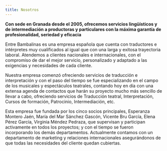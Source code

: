 ```yaml
---
title: Nosotros
---
```

 
 **Con sede en Granada desde el 2005, ofrecemos servicios lingüísticos y de intermediación a productoras y particulares con la máxima garantía de profesionalidad, seriedad y eficacia**                                              
                                        
   
Entre Bambalinas es una empresa española que cuenta con traductores e intérpretes muy cualificados al igual que con una larga y exitosa trayectoria laboral.  Atendemos a clientes nacionales e internacionales, con el compromiso de dar el mejor servicio, personalizado y adaptado a las exigencias y necesidades de cada cliente. 

Nuestra empresa comenzó ofreciendo servicios de traducción e interpretación y con el paso del tiempo  se fue especializando en el campo de los musicales y espectáculos teatrales, contando hoy en día con una extensa agenda de contactos que harán su proyecto mucho más sencillo de llevar a cabo, ofreciendo servicios de Traducción teatral, Interpretación, Cursos de formación, Patrocinio, Intermediación, etc.
 
Esta empresa fue fundada por los cinco socios principales, Esperanza Montero Jaén, María del Mar Sánchez Gascón, Vicente Bru García, Elena Pérez García, Virginia Méndez Pedraza, que supervisan y participan activamente en todos los proyectos; y con el tiempo se fueron incorporando los demás departamentos. Actualmente contamos con un departamento de marketing y relaciones internacionales asegurándonos de que todas las necesidades del cliente quedan cubiertas.

 
